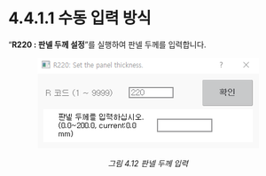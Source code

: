 ﻿# 4.4.1.1 수동 입력 방식

“**R220 : 판넬 두께 설정**”를 실행하여 판넬 두께를 입력합니다.


<p align="center">
 <img src="../../../_assets/image_14.png" ></img>
 <em><p align="center">그림 4.12 판넬 두께 입력</p></em>
</p>
